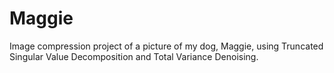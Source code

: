 # Maggie
Image compression project of a picture of my dog, Maggie, using Truncated Singular Value Decomposition and Total Variance Denoising.
